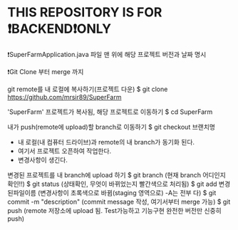 # THIS REPOSITORY IS FOR ❗️BACKEND❗️ONLY


❗️SuperFarmApplication.java 파일 맨 위에 해당 프로젝트 버전과 날짜 명시


❗️Git Clone 부터 merge 까지

git remote를 내 로컬에 복사하기(프로젝트 다운)
 $ git clone https://github.com/mrsir89/SuperFarm

'SuperFarm' 프로젝트가 복사됨, 해당 프로젝트로 이동하기
 $ cd SuperFarm 

내가 push(remote에 upload)할 branch로 이동하기
 $ git checkout 브랜치명


- 내 로컬(내 컴퓨터 드라이브)과 remote의 내 branch가 동기화 된다.
- 여기서 프로젝트 오픈하여 작업한다.
- 변경사항이 생긴다.


변경된 프로젝트를 내 branch에 upload 하기
 $ git branch                  (현재 branch 어디인지 확인!!)
 $ git status                  (상태확인, 무엇이 바뀌었는지 빨간색으로 처리됨)
 $ git add 변경된파일이름          (변경사항이 초록색으로 바뀜(staging 영역으로) -A는 전부 다)
 $ git commit -m "description" (commit message 작성, 여기서부터 merge 가능)
 $ git push                    (remote 저장소에 upload 됨. Test가능하고 기능구현 완전한 버전만 신중히 push)  
